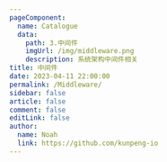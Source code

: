 ```yaml
---
pageComponent:
  name: Catalogue
  data:
    path: 3.中间件
    imgUrl: /img/middleware.png
    description: 系统架构中间件相关
title: 中间件
date: 2023-04-11 22:00:00
permalink: /Middleware/
sidebar: false
article: false
comment: false
editLink: false
author:
  name: Noah
  link: https://github.com/kunpeng-io
---
```

